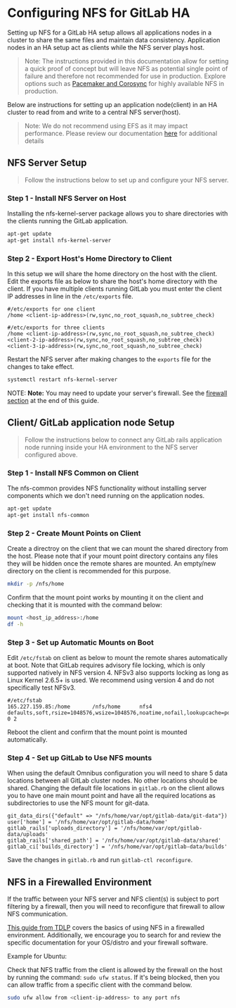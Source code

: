 # Configuring NFS for GitLab HA

Setting up NFS for a GitLab HA setup allows all applications nodes in a cluster 
to share the same files and maintain data consistency. Application nodes in an HA
setup act as clients while the NFS server plays host.

> Note: The instructions provided in this documentation allow for setting a quick
proof of concept but will leave NFS as potential single point of failure and 
therefore not recommended for use in production. Explore options such as [Pacemaker 
and Corosync](http://clusterlabs.org/) for highly available NFS in production.

Below are instructions for setting up an application node(client) in an HA cluster
to read from and write to a central NFS server(host).

> Note: We do not recommend using EFS as it may impact performance. Please review our documentation [here](https://docs.gitlab.com/ee/administration/high_availability/nfs.html#avoid-using-awss-elastic-file-system-efs) for additional details

## NFS Server Setup

> Follow the instructions below to set up and configure your NFS server.

### Step 1 - Install NFS Server on Host

Installing the nfs-kernel-server package allows you to share directories with the clients running the GitLab application.

```sh
apt-get update
apt-get install nfs-kernel-server
```

### Step 2 - Export Host's Home Directory to Client

In this setup we will share the home directory on the host with the client. Edit the exports file as below to share the host's home directory with the client. If you have multiple clients running GitLab you must enter the client IP addresses in line in the `/etc/exports` file.

```text
#/etc/exports for one client
/home <client-ip-address>(rw,sync,no_root_squash,no_subtree_check)

#/etc/exports for three clients
/home <client-ip-address>(rw,sync,no_root_squash,no_subtree_check) <client-2-ip-address>(rw,sync,no_root_squash,no_subtree_check) <client-3-ip-address>(rw,sync,no_root_squash,no_subtree_check)
```

Restart the NFS server after making changes to the `exports` file for the changes 
to take effect.

```sh
systemctl restart nfs-kernel-server
```

NOTE: **Note:**
You may need to update your server's firewall. See the [firewall section](#nfs-in-a-firewalled-environment) at the end of this guide.

## Client/ GitLab application node Setup

> Follow the instructions below to connect any GitLab rails application node running
inside your HA environment to the NFS server configured above.

### Step 1 - Install NFS Common on Client

The nfs-common provides NFS functionality without installing server components which 
we don't need running on the application nodes.

```sh
apt-get update
apt-get install nfs-common
```

### Step 2 - Create Mount Points on Client

Create a directroy on the client that we can mount the shared directory from the host. 
Please note that if your mount point directory contains any files they will be hidden
once the remote shares are mounted. An empty/new directory on the client is recommended
for this purpose.

```sh
mkdir -p /nfs/home
```

Confirm that the mount point works by mounting it on the client and checking that
it is mounted with the command below:

```sh
mount <host_ip_address>:/home
df -h
```

### Step 3 - Set up Automatic Mounts on Boot

Edit `/etc/fstab` on client as below to mount the remote shares automatically at boot. 
Note that GitLab requires advisory file locking, which is only supported natively in
NFS version 4. NFSv3 also supports locking as long as Linux Kernel 2.6.5+ is used.
We recommend using version 4 and do not specifically test NFSv3.

```text
#/etc/fstab
165.227.159.85:/home       /nfs/home      nfs4 defaults,soft,rsize=1048576,wsize=1048576,noatime,nofail,lookupcache=positive 0 2
```

Reboot the client and confirm that the mount point is mounted automatically.

### Step 4 - Set up GitLab to Use NFS mounts

When using the default Omnibus configuration you will need to share 5 data locations
between all GitLab cluster nodes. No other locations should be shared. Changing the
default file locations in `gitlab.rb` on the client allows you to have one main mount
point and have all the required locations as subdirectories to use the NFS mount for
git-data.

```text
git_data_dirs({"default" => "/nfs/home/var/opt/gitlab-data/git-data"})
user['home'] = '/nfs/home/var/opt/gitlab-data/home'
gitlab_rails['uploads_directory'] = '/nfs/home/var/opt/gitlab-data/uploads'
gitlab_rails['shared_path'] = '/nfs/home/var/opt/gitlab-data/shared'
gitlab_ci['builds_directory'] = '/nfs/home/var/opt/gitlab-data/builds'
```

Save the changes in `gitlab.rb` and run `gitlab-ctl reconfigure`.

## NFS in a Firewalled Environment

If the traffic between your NFS server and NFS client(s) is subject to port filtering 
by a firewall, then you will need to reconfigure that firewall to allow NFS communication.  

[This guide from TDLP](http://tldp.org/HOWTO/NFS-HOWTO/security.html#FIREWALLS) 
covers the basics of using NFS in a firewalled environment. Additionally, we encourage you to 
search for and review the specific documentation for your OS/distro and your firewall software. 

Example for Ubuntu:  

Check that NFS traffic from the client is allowed by the firewall on the host by running 
the command: `sudo ufw status`. If it's being blocked, then you can allow traffic from a specific 
client with the command below.

```sh
sudo ufw allow from <client-ip-address> to any port nfs
```
